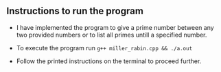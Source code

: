 ## Instructions to run the program
* I have implemented the program to give a prime number between any two provided numbers or to list all primes untill a specified number. <br>

* To execute the program run ```g++ miller_rabin.cpp && ./a.out```
* Follow the printed instructions on the terminal to proceed further.
